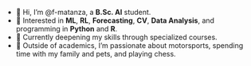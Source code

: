 - 👋 Hi, I’m @f-matanza, a **B.Sc. AI** student.  
- 👀 Interested in **ML**, **RL**, **Forecasting**, **CV**, **Data Analysis**, and programming in **Python** and **R**.  
- 🌱 Currently deepening my skills through specialized courses.  
- 🏁 Outside of academics, I’m passionate about motorsports, spending time with my family and pets, and playing chess.
